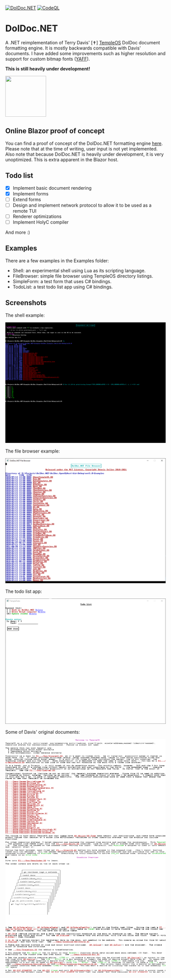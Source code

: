 [![DolDoc.NET](https://github.com/dseller/DolDoc.NET/actions/workflows/github-actions.yml/badge.svg)](https://github.com/dseller/DolDoc.NET/actions/workflows/github-actions.yml) [![CodeQL](https://github.com/dseller/DolDoc.NET/actions/workflows/codeql-analysis.yml/badge.svg)](https://github.com/dseller/DolDoc.NET/actions/workflows/codeql-analysis.yml)

# DolDoc.NET

A .NET reimplementation of Terry Davis' [✝] [TempleOS](http://www.templeos.org) DolDoc document formatting engine. It is mostly backwards compatible with Davis' documents. I have added some improvements such as higher resolution and support for custom bitmap fonts ([YAFF](https://github.com/robhagemans/hoard-of-bitfonts)).

**This is still heavily under development!**

[<img src="https://resources.jetbrains.com/storage/products/company/brand/logos/jb_beam.png" width="128" height="128">](https://jb.gg/OpenSourceSupport)

## Online Blazor proof of concept

You can find a proof of concept of the DolDoc.NET formatting engine [here](http://dseller.github.io). Please note that at the time of writing, user input is not yet implemented. Also note that because DolDoc.NET is heavily under development,
it is very unoptimized. This is extra apparent in the Blazor host.

## Todo list

- [x] Implement basic document rendering
- [x] Implement forms
- [ ] Extend forms
- [ ] Design and implement network protocol to allow it to be used as a remote TUI
- [ ] Renderer optimizations
- [ ] Implement HolyC compiler

And more :)

## Examples

There are a few examples in the Examples folder:

- Shell: an experimental shell using Lua as its scripting language.
- FileBrowser: simple file browser using TempleOS directory listings.
- SimpleForm: a test form that uses C# bindings.
- TodoList: a test todo list app using C# bindings.

## Screenshots

The shell example:

![shell](https://github.com/dseller/DolDoc.NET/blob/master/Screenshots/shell.png)

The file browser example:

![filebrowser](https://github.com/dseller/DolDoc.NET/blob/master/Screenshots/FileBrowser.png)

The todo list app:

![todo](https://github.com/dseller/DolDoc.NET/blob/master/Screenshots/todolist.png)

Some of Davis' original documents:

![new1](https://github.com/dseller/DolDoc.NET/blob/master/Screenshots/lbVPW6EQyX.png)
![new2](https://github.com/dseller/DolDoc.NET/blob/master/Screenshots/Os6YZl4Pqf.png)
